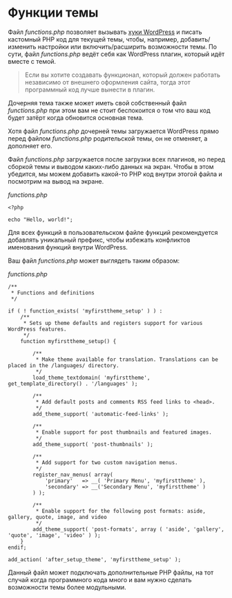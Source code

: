# Функции темы

Файл *functions.php* позволяет вызывать [хуки WordPress](../plugin/hooks.md) и писать кастомный PHP код для текущей темы, чтобы, например, добавить/изменить настройки или включить/расширить возможности темы. По сути, файл *functions.php* ведёт себя как WordPress плагин, который идёт вместе с темой.

> Если вы хотите создавать функционал, который должен работать независимо от внешнего оформления сайта, тогда этот программный код лучше вынести в плагин.

Дочерняя тема также может иметь свой собственный файл *functions.php* при этом вам не стоит беспокоится о том что ваш код будет затёрт когда обновится основная тема.

Хотя файл *functions.php* дочерней темы загружается WordPress прямо перед файлом *functions.php* родительской темы, он не отменяет, а дополняет его.

Файл *functions.php* загружается после загрузки всех плагинов, но перед сборкой темы и выводом каких-либо данных на экран. Чтобы в этом убедится, мы можем добавить какой-то PHP код внутри этогой файла и посмотрим на вывод на экране.

*functions.php*

```
<?php

echo "Hello, world!";
```

Для всех функций в пользовательском файле функций рекомендуется добавлять уникальный префикс, чтобы избежать конфликтов именования функций внутри WordPress.

Ваш файл *functions.php* может выглядеть таким образом:

*functions.php*

```
/**
 * Functions and definitions
 */

if ( ! function_exists( 'myfirsttheme_setup' ) ) :
    /**
     * Sets up theme defaults and registers support for various WordPress features.
     */
    function myfirsttheme_setup() {
     
        /**
         * Make theme available for translation. Translations can be placed in the /languages/ directory.
         */
        load_theme_textdomain( 'myfirsttheme', get_template_directory() . '/languages' );
     
        /**
         * Add default posts and comments RSS feed links to <head>.
         */
        add_theme_support( 'automatic-feed-links' );
     
        /**
         * Enable support for post thumbnails and featured images.
         */
        add_theme_support( 'post-thumbnails' );
     
        /**
         * Add support for two custom navigation menus.
         */
        register_nav_menus( array(
            'primary'   => __( 'Primary Menu', 'myfirsttheme' ),
            'secondary' => __('Secondary Menu', 'myfirsttheme' )
        ) );
     
        /**
         * Enable support for the following post formats: aside, gallery, quote, image, and video
         */
        add_theme_support( 'post-formats', array ( 'aside', 'gallery', 'quote', 'image', 'video' ) );
    }
endif;

add_action( 'after_setup_theme', 'myfirsttheme_setup' );
```

Данный файл может подключать дополнительные PHP файлы, на тот случай когда программного кода много и вам нужно сделать возможности темы более модульными.